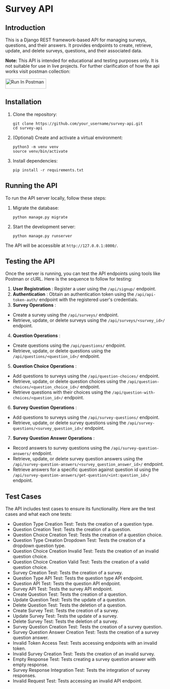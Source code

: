 # Survey API

## Introduction

This is a Django REST framework-based API for managing surveys, questions, and their answers. It provides endpoints to create, retrieve, update, and delete surveys, questions, and their associated data.

**Note:** This API is intended for educational and testing purposes only. It is not suitable for use in live projects. For further clarification of how the api works visit postman collection:
  
[<img src="https://run.pstmn.io/button.svg" alt="Run In Postman" style="width: 128px; height: 32px;">](https://app.getpostman.com/run-collection/27253326-a1ce3ab2-27c0-4928-8e9a-33b30ef46dd6?action=collection%2Ffork&source=rip_markdown&collection-url=entityId%3D27253326-a1ce3ab2-27c0-4928-8e9a-33b30ef46dd6%26entityType%3Dcollection%26workspaceId%3Dc172560e-d4a8-456e-b702-879831cbc947)

## Installation

1. Clone the repository:
   ```console
   git clone https://github.com/your_username/survey-api.git
   cd survey-api
   ```
3. (Optional) Create and activate a virtual environment:
   ```console
   python3 -m venv venv
   source venv/bin/activate
   ```
4. Install dependencies:
   ```console
   pip install -r requirements.txt
   ```
   
## Running the API

To run the API server locally, follow these steps:

1. Migrate the database:
   ```console
   python manage.py migrate
   ```
3. Start the development server:
   ```console
   python manage.py runserver
   ```
   
The API will be accessible at `http://127.0.0.1:8000/`.


## Testing the API

Once the server is running, you can test the API endpoints using tools like Postman or cURL. Here is the sequence to follow for testing:

1. **User Registration** : Register a user using the `/api/signup/` endpoint.
2. **Authentication** : Obtain an authentication token using the `/api/api-token-auth/` endpoint with the registered user's credentials.
3. **Survey Operations** :

* Create a survey using the `/api/surveys/` endpoint.
* Retrieve, update, or delete surveys using the `/api/surveys/<survey_id>/` endpoint.

4. **Question Operations** :

* Create questions using the `/api/questions/` endpoint.
* Retrieve, update, or delete questions using the `/api/questions/<question_id>/` endpoint.

5. **Question Choice Operations** :

* Add questions to surveys using the `/api/question-choices/` endpoint.
* Retrieve, update, or delete question choices using the `/api/question-choices/<question_choice_id>/` endpoint.
* Retrieve questions with their choices using the `/api/question-with-choices/<question_id>/` endpoint.

6. **Survey Question Operations** :

* Add questions to surveys using the `/api/survey-questions/` endpoint.
* Retrieve, update, or delete survey questions using the `/api/survey-questions/<survey_question_id>/` endpoint.

7. **Survey Question Answer Operations** :

* Record answers to survey questions using the `/api/survey-question-answers/` endpoint.
* Retrieve, update, or delete survey question answers using the `/api/survey-question-answers/<survey_question_answer_id>/` endpoint.
* Retrieve answers for a specific question against question id using the `/api/survey-question-answers/get-question/<int:question_id>/` endpoint.

## Test Cases
The API includes test cases to ensure its functionality. Here are the test cases and what each one tests:

* Question Type Creation Test: Tests the creation of a question type.
* Question Creation Test: Tests the creation of a question.
* Question Choice Creation Test: Tests the creation of a question choice.
* Question Type Creation Dropdown Test: Tests the creation of a dropdown question type.
* Question Choice Creation Invalid Test: Tests the creation of an invalid question choice.
* Question Choice Creation Valid Test: Tests the creation of a valid question choice.
* Survey Creation Test: Tests the creation of a survey.
* Question Type API Test: Tests the question type API endpoint.
* Question API Test: Tests the question API endpoint.
* Survey API Test: Tests the survey API endpoint.
* Create Question Test: Tests the creation of a question.
* Update Question Test: Tests the update of a question.
* Delete Question Test: Tests the deletion of a question.
* Create Survey Test: Tests the creation of a survey.
* Update Survey Test: Tests the update of a survey.
* Delete Survey Test: Tests the deletion of a survey.
* Survey Question Creation Test: Tests the creation of a survey question.
* Survey Question Answer Creation Test: Tests the creation of a survey question answer.
* Invalid Token Access Test: Tests accessing endpoints with an invalid token.
* Invalid Survey Creation Test: Tests the creation of an invalid survey.
* Empty Response Test: Tests creating a survey question answer with empty response.
* Survey Response Integration Test: Tests the integration of survey responses.
* Invalid Request Test: Tests accessing an invalid API endpoint.
